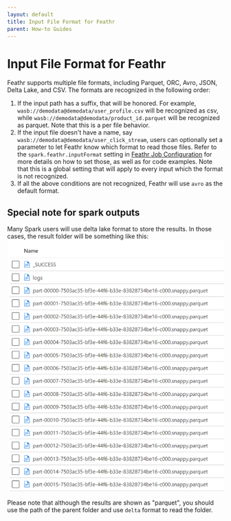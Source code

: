 ```yaml
---
layout: default
title: Input File Format for Feathr
parent: How-to Guides
---
```


# Input File Format for Feathr

Feathr supports multiple file formats, including Parquet, ORC, Avro, JSON, Delta Lake, and CSV. The formats are recognized in the following order:

1. If the input path has a suffix, that will be honored. For example, `wasb://demodata@demodata/user_profile.csv` will be recognized as csv, while `wasb://demodata@demodata/product_id.parquet` will be recognized as parquet. Note that this is a per file behavior.
2. If the input file doesn't have a name, say `wasb://demodata@demodata/user_click_stream`, users can optionally set a parameter to let Feathr know which format to read those files. Refer to the `spark.feathr.inputFormat` setting in [Feathr Job Configuration](./feathr-job-configuration.md) for more details on how to set those, as well as for code examples. Note that this is a global setting that will apply to every input which the format is not recognized.
3. If all the above conditions are not recognized, Feathr will use `avro` as the default format.

## Special note for spark outputs

Many Spark users will use delta lake format to store the results. In those cases, the result folder will be something like this:
![Spark Output](../images/spark-output.png)

Please note that although the results are shown as "parquet", you should use the path of the parent folder and use `delta` format to read the folder.
